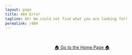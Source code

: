```yaml
---
layout: page
title: 404 Error
tagline: Ah! We could not find what you are looking for!
permalink: /404
---
```


<div style="padding-top:32px; text-align: center;">
  <a href="/"> 🏠 Go to the Home Page 🏠</a>
</div>